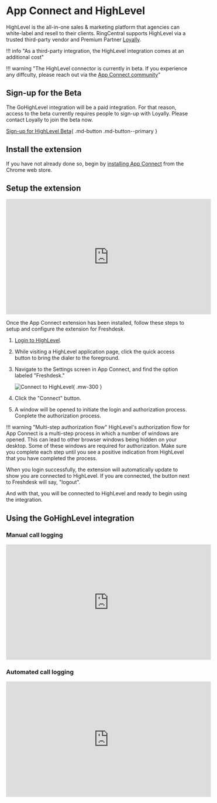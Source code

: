 # App Connect and HighLevel

HighLevel is the all-in-one sales & marketing platform that agencies can white-label and resell to their clients. RingCentral supports HighLevel via a trusted third-party vendor and Premium Partner [Loyally](https://loyally.eu/).

!!! info "As a third-party integration, the HighLevel integration comes at an additional cost"

!!! warning "The HighLevel connector is currently in beta. If you experience any diffculty, please reach out via the [App Connect community](https://community.ringcentral.com/groups/app-connect-22)"

## Sign-up for the Beta

The GoHighLevel integration will be a paid integration. For that reason, access to the beta currently requires people to sign-up with Loyally. Please contact Loyally to join the beta now. 

[Sign-up for HighLevel Beta](https://buy.stripe.com/9B614n1OBgat8d701LdUY0X){ .md-button .md-button--primary }

## Install the extension

If you have not already done so, begin by [installing App Connect](../getting-started.md) from the Chrome web store. 

## Setup the extension

<iframe width="560" height="315" src="https://www.youtube.com/embed/AAJbmt-CFDI?si=BjLdBYXiqRaaVXa-" title="YouTube video player" frameborder="0" allow="accelerometer; autoplay; clipboard-write; encrypted-media; gyroscope; picture-in-picture; web-share" referrerpolicy="strict-origin-when-cross-origin" allowfullscreen></iframe>

Once the App Connect extension has been installed, follow these steps to setup and configure the extension for Freshdesk. 

1. [Login to HighLevel](https://app.gohighlevel.com/).

2. While visiting a HighLevel application page, click the quick access button to bring the dialer to the foreground. 

3. Navigate to the Settings screen in App Connect, and find the option labeled "Freshdesk."

    ![Connect to HighLevel](../img/highlevel-connect.png){ .mw-300 }

4. Click the "Connect" button. 

5. A window will be opened to initiate the login and authorization process. Conplete the authorization process.

!!! warning "Multi-step authorization flow" 
    HighLevel's authorization flow for App Connect is a multi-step process in which a number of windows are opened. This can lead to other browser windows being hidden on your desktop. Some of these windows are required for authorization. Make sure you complete each step until you see a positive indication from HighLevel that you have completed the process. 

When you login successfully, the extension will automatically update to show you are connected to HighLevel. If you are connected, the button next to Freshdesk will say, "logout".

And with that, you will be connected to HighLevel and ready to begin using the integration. 

## Using the GoHighLevel integration

### Manual call logging

<iframe width="560" height="315" src="https://www.youtube.com/embed/V6xJm0vNMic?si=hJtm4qUdkKwT6poP" title="YouTube video player" frameborder="0" allow="accelerometer; autoplay; clipboard-write; encrypted-media; gyroscope; picture-in-picture; web-share" referrerpolicy="strict-origin-when-cross-origin" allowfullscreen></iframe>

### Automated call logging

<iframe width="560" height="315" src="https://www.youtube.com/embed/gq7ru9Fx8Rs?si=JStLkTshem7vChcd" title="YouTube video player" frameborder="0" allow="accelerometer; autoplay; clipboard-write; encrypted-media; gyroscope; picture-in-picture; web-share" referrerpolicy="strict-origin-when-cross-origin" allowfullscreen></iframe>
